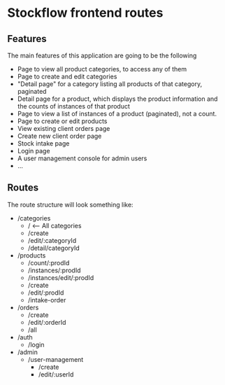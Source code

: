 # Stockflow frontend routes

## Features

The main features of this application are going to be the following

- Page to view all product categories, to access any of them
- Page to create and edit categories
- "Detail page" for a category listing all products of that category, paginated
- Detail page for a product, which displays the product information and the counts of instances of that product
- Page to view a list of instances of a product (paginated), not a count.
- Page to create or edit products
- View existing client orders page
- Create new client order page
- Stock intake page
- Login page
- A user management console for admin users
- ...

## Routes

The route structure will look something like:

- /categories
  - /  <-- All categories
  - /create
  - /edit/:categoryId
  - /detail/categoryId
- /products
  - /count/:prodId
  - /instances/:prodId
  - /instances/edit/:prodId
  - /create
  - /edit/:prodId
  - /intake-order
- /orders
  - /create
  - /edit/:orderId
  - /all
- /auth
  - /login
- /admin
  - /user-management
    - /create
    - /edit/:userId

